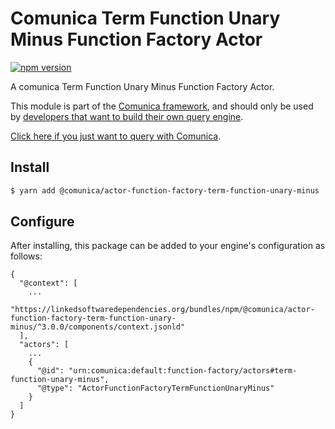 # Comunica Term Function Unary Minus Function Factory Actor

[![npm version](https://badge.fury.io/js/%40comunica%2Factor-function-factory-term-function-unary-minus.svg)](https://www.npmjs.com/package/@comunica/actor-function-factory-term-function-unary-minus)

A comunica Term Function Unary Minus Function Factory Actor.

This module is part of the [Comunica framework](https://github.com/comunica/comunica),
and should only be used by [developers that want to build their own query engine](https://comunica.dev/docs/modify/).

[Click here if you just want to query with Comunica](https://comunica.dev/docs/query/).

## Install

```bash
$ yarn add @comunica/actor-function-factory-term-function-unary-minus
```

## Configure

After installing, this package can be added to your engine's configuration as follows:
```text
{
  "@context": [
    ...
    "https://linkedsoftwaredependencies.org/bundles/npm/@comunica/actor-function-factory-term-function-unary-minus/^3.0.0/components/context.jsonld"
  ],
  "actors": [
    ...
    {
      "@id": "urn:comunica:default:function-factory/actors#term-function-unary-minus",
      "@type": "ActorFunctionFactoryTermFunctionUnaryMinus"
    }
  ]
}
```
